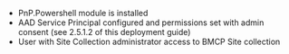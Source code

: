 * PnP.Powershell module is installed
* AAD Service Principal configured and permissions set with admin consent (see 2.5.1.2 of this deployment guide)
* User with Site Collection administrator access to BMCP Site collection
